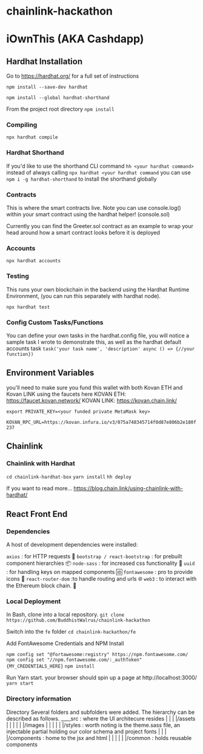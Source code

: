 # chainlink-hackathon
# iOwnThis (AKA Cashdapp)


## Hardhat Installation
Go to https://hardhat.org/ for a full set of instructions

`npm install --save-dev hardhat`

`npm install --global hardhat-shorthand`

From the project root directory
`npm install`

### Compiling
`npx hardhat compile`

### Hardhat Shorthand
If you'd like to use the shorthand CLI command `hh <your hardhat command>` instead of always calling `npx hardhat <your hardhat command` you can use `npm i -g hardhat-shorthand` to install the shorthand globally

### Contracts
This is where the smart contracts live.
Note you can use console.log() within your smart contract using the hardhat helper! (console.sol)

Currently you can find the Greeter.sol contract as an example to wrap your head around how a smart contract looks before it is deployed 

### Accounts
`npx hardhat accounts`

### Testing
This runs your own blockchain in the backend using the Hardhat Runtime Environment, (you can run this separately with hardhat node).

`npx hardhat test`

### Config Custom Tasks/Functions
You can define your own tasks in the hardhat.config file, you will notice a sample task I wrote to demonstrate this, as well as the hardhat default accounts task
`task('your task name', 'description' async () => {//your function})`


## Environment Variables
you'll need to make sure you fund this wallet with both Kovan ETH and Kovan LINK using the faucets here
KOVAN ETH: https://faucet.kovan.network/
KOVAN LINK: https://kovan.chain.link/

`export PRIVATE_KEY=<your funded private MetaMask key>`

`KOVAN_RPC_URL=https://kovan.infura.io/v3/075a748345714f0d87e806b2e180f237`

## Chainlink

### Chainlink with Hardhat 

`cd chainlink-hardhat-box`
`yarn install`
`hh deploy`

If you want to read more... https://blog.chain.link/using-chainlink-with-hardhat/






## React Front End

### Dependencies
A host of development dependencies were installed:

`axios` : for HTTP requests 🧾
`bootstrap / react-bootstrap` : for prebuilt component hierarchies 📦
`node-sass` : for increased css functionality 💄
`uuid` : for handling keys on mapped components 🆔
`fontawesome` : pro to provide icons 🍨
`react-router-dom` :to handle routing and urls 🌐
`web3` : to interact with the Ethereum block chain. 💸



### Local Deployment

In Bash, clone into a local repository.
`git clone https://github.com/BuddhistWalrus/chainlink-hackathon`

Switch into the `fe` folder
`cd chainlink-hackathon/fe`

Add FontAwesome Credentials and NPM Install

`npm config set "@fortawesome:registry" https://npm.fontawesome.com/`
`npm config set "//npm.fontawesome.com/:_authToken"{MY_CREDENTIALS_HERE}`
`npm install`

Run Yarn start. your browser should spin up a page at http://localhost:3000/
`yarn start`


### Directory information 

Directory
Several folders and subfolders were added. The hierarchy can be described as follows.
____src : where the UI architecure resides
| |
| |/assets
| | |
| | |/images
| | |
| | |/styles : worth noting is the theme.sass file, an injectable partial holding our color schema and project fonts
| |
| |/components : home to the jsx and html
| | |
| | |/common : holds reusable components


